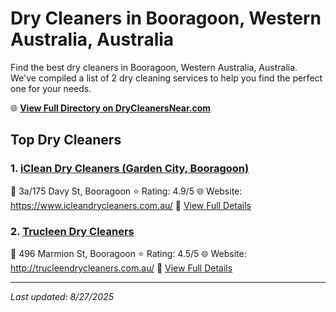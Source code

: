 # Dry Cleaners in Booragoon, Western Australia, Australia

Find the best dry cleaners in Booragoon, Western Australia, Australia. We've compiled a list of 2 dry cleaning services to help you find the perfect one for your needs.

🌐 **[View Full Directory on DryCleanersNear.com](https://drycleanersnear.com/city/Australia/Western%20Australia/Booragoon)**

## Top Dry Cleaners

### 1. [iClean Dry Cleaners (Garden City, Booragoon)](https://drycleanersnear.com/dryCleaner/68ad16081d9ee695c9252cb6/iclean-dry-cleaners-garden-city-booragoon)
📍 3a/175 Davy St, Booragoon
⭐ Rating: 4.9/5
🌐 Website: https://www.icleandrycleaners.com.au/
🔗 [View Full Details](https://drycleanersnear.com/dryCleaner/68ad16081d9ee695c9252cb6/iclean-dry-cleaners-garden-city-booragoon)

### 2. [Trucleen Dry Cleaners](https://drycleanersnear.com/dryCleaner/68ad16b41d9ee695c925331f/trucleen-dry-cleaners)
📍 496 Marmion St, Booragoon
⭐ Rating: 4.5/5
🌐 Website: http://trucleendrycleaners.com.au/
🔗 [View Full Details](https://drycleanersnear.com/dryCleaner/68ad16b41d9ee695c925331f/trucleen-dry-cleaners)


---

*Last updated: 8/27/2025*
